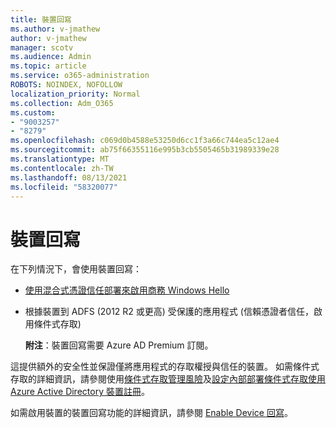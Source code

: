 ```yaml
---
title: 裝置回寫
ms.author: v-jmathew
author: v-jmathew
manager: scotv
ms.audience: Admin
ms.topic: article
ms.service: o365-administration
ROBOTS: NOINDEX, NOFOLLOW
localization_priority: Normal
ms.collection: Adm_O365
ms.custom:
- "9003257"
- "8279"
ms.openlocfilehash: c069d0b4588e53250d6cc1f3a66c744ea5c12ae4
ms.sourcegitcommit: ab75f66355116e995b3cb5505465b31989339e28
ms.translationtype: MT
ms.contentlocale: zh-TW
ms.lasthandoff: 08/13/2021
ms.locfileid: "58320077"
---
```

# <a name="device-writeback"></a>裝置回寫

在下列情況下，會使用裝置回寫：

- [使用混合式憑證信任部署來啟用商務 Windows Hello](https://docs.microsoft.com/windows/security/identity-protection/hello-for-business/hello-hybrid-cert-trust-prereqs#device-registration)
- 根據裝置到 ADFS (2012 R2 或更高) 受保護的應用程式 (信賴憑證者信任，啟用條件式存取) 

    **附注**：裝置回寫需要 Azure AD Premium 訂閱。

這提供額外的安全性並保證僅將應用程式的存取權授與信任的裝置。 如需條件式存取的詳細資訊，請參閱使用[條件式存取管理風險](https://docs.microsoft.com/azure/active-directory/conditional-access/overview)及[設定內部部署條件式存取使用 Azure Active Directory 裝置註冊](https://docs.microsoft.com/azure/active-directory/devices/overview)。

如需啟用裝置的裝置回寫功能的詳細資訊，請參閱 [Enable Device 回寫](https://docs.microsoft.com/azure/active-directory/hybrid/how-to-connect-device-writeback)。
